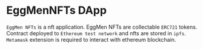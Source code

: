 # EggMenNFTs DApp

`EggMen NFTs` is a nft application. EggMen NFTs are collectable `ERC721` tokens. Contract deployed to `Ethereum test network` and nfts are stored in `ipfs`. `Metamask` extension is required to interact with ethereum blockchain.


